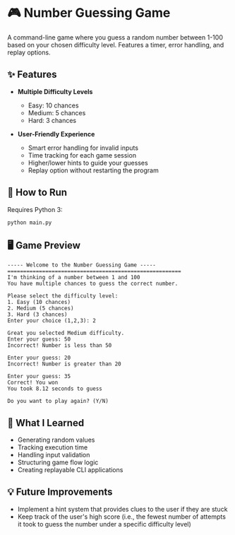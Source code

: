 # 🎮 Number Guessing Game

A command-line game where you guess a random number between 1-100 based on your chosen difficulty level. Features a timer, error handling, and replay options.

## ✨ Features

- **Multiple Difficulty Levels**
  - Easy: 10 chances
  - Medium: 5 chances
  - Hard: 3 chances
  
- **User-Friendly Experience**
  - Smart error handling for invalid inputs
  - Time tracking for each game session
  - Higher/lower hints to guide your guesses
  - Replay option without restarting the program

## 🚀 How to Run

Requires Python 3:
```bash
python main.py
```

## 🖥️ Game Preview

```
----- Welcome to the Number Guessing Game -----
=======================================================
I'm thinking of a number between 1 and 100
You have multiple chances to guess the correct number.

Please select the difficulty level:
1. Easy (10 chances)
2. Medium (5 chances)
3. Hard (3 chances)
Enter your choice (1,2,3): 2

Great you selected Medium difficulty.
Enter your guess: 50
Incorrect! Number is less than 50

Enter your guess: 20
Incorrect! Number is greater than 20

Enter your guess: 35
Correct! You won
You took 8.12 seconds to guess

Do you want to play again? (Y/N)
```

## 🧠 What I Learned

- Generating random values
- Tracking execution time
- Handling input validation
- Structuring game flow logic
- Creating replayable CLI applications

## 💡 Future Improvements

- Implement a hint system that provides clues to the user if they are stuck
- Keep track of the user's high score (i.e., the fewest number of attempts it took to guess the number under a specific difficulty level)
